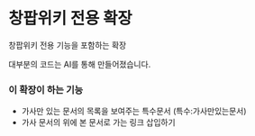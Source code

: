 # 창팝위키 전용 확장

창팝위키 전용 기능을 포함하는 확장

대부분의 코드는 AI를 통해 만들어졌습니다.

### 이 확장이 하는 기능
- 가사만 있는 문서의 목록을 보여주는 특수문서 (특수:가사만있는문서)
- 가사 문서의 위에 본 문서로 가는 링크 삽입하기
